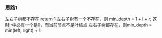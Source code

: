 ### 思路1

左右子树都不存在 return 1
左右子树有一个不存在，则 min_depth = 1 + l + r; 这时lr中必有一个是0，而当前节点不是叶结点
左右子树都存在，则min_depth = min(left, right) + 1

